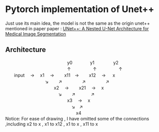 #  Pytorch implementation of Unet++ 

 Just use its main idea, the model is not the same as the origin unet++ mentioned in paper
paper : [UNet++: A Nested U-Net Architecture for Medical Image Segmentation](https://arxiv.org/abs/1807.10165)
## Architecture
　　　　　　　　　　　　　　y0　　　　y1　　　　 y2  
　　　　　　　　　　　　　　↑　　　　　↑　　　　　↑  
　　input　 → 　x1　 → 　　x11　→　　 x12 　→ 　 x  
　　　　　　　　　↘  　　↗    　　　　 ↗   　　　　 ↗  
　　　　　　　　　　　x2 　→　 　x21　 → 　x  
　　　　　　　　　　　　↘ 　　↗   　　　 ↗  
　　　　　　　　　　　　　　x3 　→　 x  
　　　　　　　　　　　　　　　↘　↗  
　　　　　　　　　　　　　　　　x4  
Notice: For ease of drawing , I have omitted some of the connections ,including x2 to x , x1 to x12 , x1 to x , x11 to x
              
    
